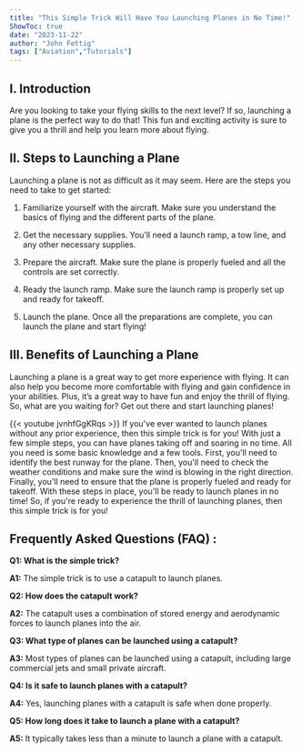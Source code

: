 ```yaml
---
title: "This Simple Trick Will Have You Launching Planes in No Time!"
ShowToc: true 
date: "2023-11-22"
author: "John Fettig" 
tags: ["Aviation","Tutorials"]
---
```

## I. Introduction
Are you looking to take your flying skills to the next level? If so, launching a plane is the perfect way to do that! This fun and exciting activity is sure to give you a thrill and help you learn more about flying. 

## II. Steps to Launching a Plane
Launching a plane is not as difficult as it may seem. Here are the steps you need to take to get started:

1. Familiarize yourself with the aircraft. Make sure you understand the basics of flying and the different parts of the plane.

2. Get the necessary supplies. You’ll need a launch ramp, a tow line, and any other necessary supplies.

3. Prepare the aircraft. Make sure the plane is properly fueled and all the controls are set correctly.

4. Ready the launch ramp. Make sure the launch ramp is properly set up and ready for takeoff.

5. Launch the plane. Once all the preparations are complete, you can launch the plane and start flying!

## III. Benefits of Launching a Plane
Launching a plane is a great way to get more experience with flying. It can also help you become more comfortable with flying and gain confidence in your abilities. Plus, it’s a great way to have fun and enjoy the thrill of flying. So, what are you waiting for? Get out there and start launching planes!

{{< youtube jvnhfGgKRqs >}} 
If you've ever wanted to launch planes without any prior experience, then this simple trick is for you! With just a few simple steps, you can have planes taking off and soaring in no time. All you need is some basic knowledge and a few tools. First, you'll need to identify the best runway for the plane. Then, you'll need to check the weather conditions and make sure the wind is blowing in the right direction. Finally, you'll need to ensure that the plane is properly fueled and ready for takeoff. With these steps in place, you'll be ready to launch planes in no time! So, if you're ready to experience the thrill of launching planes, then this simple trick is for you!

## Frequently Asked Questions (FAQ) :
**Q1: What is the simple trick?** 

**A1:** The simple trick is to use a catapult to launch planes. 

**Q2: How does the catapult work?** 

**A2:** The catapult uses a combination of stored energy and aerodynamic forces to launch planes into the air. 

**Q3: What type of planes can be launched using a catapult?** 

**A3:** Most types of planes can be launched using a catapult, including large commercial jets and small private aircraft. 

**Q4: Is it safe to launch planes with a catapult?** 

**A4:** Yes, launching planes with a catapult is safe when done properly. 

**Q5: How long does it take to launch a plane with a catapult?** 

**A5:** It typically takes less than a minute to launch a plane with a catapult.





